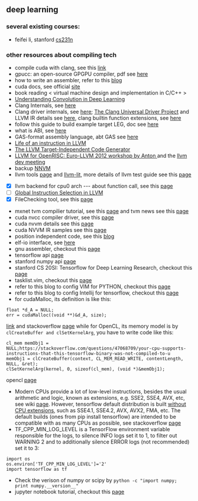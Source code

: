 ## deep learning 

### several existing courses:
- feifei li, stanford [cs231n](http://cs231n.stanford.edu/)

### other resources about compiling tech
- compile cuda with clang, see this [link](http://llvm.org/docs/CompileCudaWithLLVM.html)
- gpucc: an open-source GPGPU compiler, pdf see [here](http://dl.acm.org/citation.cfm?id=2854041)
- how to write an assembler, refer to this [blog](http://www.cnblogs.com/fanzhidongyzby/p/5812140.html)
- cuda docs, see official [site](https://docs.nvidia.com/)
- book reading < virtual machine design and implementation in C/C++ >
- [Understanding Convolution in Deep Learning](http://timdettmers.com/2015/03/26/convolution-deep-learning/)
- Clang Internals, see [here](http://clang.llvm.org/docs/InternalsManual.html)
- Clang driver internals, see [here](http://clang.llvm.org/docs/DriverInternals.html); [The Clang Universal Driver Project](https://clang.llvm.org/UniversalDriver.html) and LLVM IR details see [here](http://llvm.org/docs/LangRef.html), clang builtin function extensions, see [here](https://clang.llvm.org/docs/LanguageExtensions.html)
- follow this guide to build example target LEG, doc see [here](https://llvm.org/devmtg/2014-04/PDFs/Talks/Building%20an%20LLVM%20backend.pdf)
- what is ABI, see [here](http://www.princeton.edu/~achaney/tmve/wiki100k/docs/Application_binary_interface.html)
- GAS-format assembly language, abt GAS see [here](http://asm.sourceforge.net/howto/gas.html)
- [Life of an instruction in LLVM](http://eli.thegreenplace.net/2012/11/24/life-of-an-instruction-in-llvm/)
- [The LLVM Target-Independent Code Generator](http://llvm.org/docs/CodeGenerator.html)
- [LLVM for OpenRISC: Euro-LLVM 2012 workshop by Anton ](http://opencores.org/forum,OpenRISC,0,4819) and the [llvm dev meeting](http://llvm.org/devmtg/2012-04-12/)
- backup [NNVM](http://tqchen.github.io/2016/10/01/build-your-own-tensorflow-with-nnvm-and-torch.html)
- llvm tools [page](http://llvm.org/docs/CommandGuide/) and [llvm-lit](https://llvm.org/docs/CommandGuide/lit.html), more details of llvm test guide see this [page](http://llvm.org/docs/TestingGuide.html)
- [x] llvm backend for cpu0 arch --- about function call, see this [page](https://jonathan2251.github.io/lbd/funccall.html)
- [ ] [Global Instruction Selection in LLVM](https://2pi.dk/llvm/global-isel)
- [x] FileChecking tool, see this [page](https://github.com/lijiansong/llvm/blob/master/docs/CommandGuide/FileCheck.rst)
- mxnet tvm compilier tutorial, see this [page](http://docs.tvmlang.org/index.html) and tvm news see this [page](http://tvmlang.org/)
- cuda nvcc compiler driver, see this [page](http://docs.nvidia.com/cuda/cuda-compiler-driver-nvcc/index.html#axzz4riJBNyQD)
- cuda nvvm details see this [page](http://on-demand.gputechconf.com/gtc/2013/presentations/S3185-Building-GPU-Compilers-libNVVM.pdf)
- cuda NVVM IR samples see this [page](https://github.com/nvidia-compiler-sdk/nvvmir-samples)
- position independent code, see this [blog](http://eli.thegreenplace.net/2011/11/03/position-independent-code-pic-in-shared-libraries/)
- elf-io interface, see [here](http://elfio.sourceforge.net/)
- gnu assembler, checkout this [page](https://sourceware.org/binutils/docs-2.29/as/index.html)
- tensorflow api [page](https://www.tensorflow.org/versions/r0.12/api_docs/python/index.html)
- stanford numpy api [page](http://cs231n.github.io/python-numpy-tutorial/)
- stanford CS 20SI: Tensorflow for Deep Learning Research, checkout this [page](https://web.stanford.edu/class/cs20si/syllabus.html)
- tasklist.vim, checkout this [page](https://github.com/vim-scripts/TaskList.vim)
- refer to this blog to config VIM for PYTHON, checkout this [page](http://www.cnblogs.com/samwei/archive/2011/04/25/2026211.html)
- refer to this blog to config Intellij for tensorflow, checkout this [page](http://www.voidcn.com/article/p-ckrbabya-qx.html)
- for cudaMalloc, its definition is like this:
```
float *d_A = NULL;
err = cudaMalloc((void **)&d_A, size);
```
[link](https://devtalk.nvidia.com/default/topic/472384/cuda-programming-and-performance/cudamalloc-point-to-a-pointer/post/3357107/) and stackoverflow [page](https://stackoverflow.com/questions/7989039/use-of-cudamalloc-why-the-double-pointer)
while for OpenCL, its memory model is by `clCreateBuffer and clSetKernelArg`, you have to write code like this:
```
cl_mem memObj1 = NULL;https://stackoverflow.com/questions/47068709/your-cpu-supports-instructions-that-this-tensorflow-binary-was-not-compiled-to-u
memObj1 = clCreateBuffer(context, CL_MEM_READ_WRITE, contentLength, NULL, &ret);
clSetKernelArg(kernel, 0, sizeof(cl_mem), (void *)&memObj1);
```
opencl [page](https://www.khronos.org/registry/OpenCL/sdk/1.0/docs/man/xhtml/clSetKernelArg.html)

- Modern CPUs provide a lot of low-level instructions, besides the usual arithmetic and logic, known as extensions, e.g. SSE2, SSE4, AVX, etc, see wiki [page](https://en.wikipedia.org/wiki/Advanced_Vector_Extensions). However, tensorflow default distribution is built [without CPU extensions](https://github.com/tensorflow/tensorflow/issues/7778), such as SSE4.1, SSE4.2, AVX, AVX2, FMA, etc. The default builds (ones from pip install tensorflow) are intended to be compatible with as many CPUs as possible, see stackoverflow [page](https://stackoverflow.com/questions/47068709/your-cpu-supports-instructions-that-this-tensorflow-binary-was-not-compiled-to-u)
- TF_CPP_MIN_LOG_LEVEL is a TensorFlow environment variable responsible for the logs, to silence INFO logs set it to 1, to filter out WARNING 2 and to additionally silence ERROR logs (not recommended) set it to 3:
```
import os
os.environ['TF_CPP_MIN_LOG_LEVEL']='2'
import tensorflow as tf
```
- Check the verison of numpy or scipy by `python -c "import numpy; print numpy.__version__" `
- jupyter notebook tutorial, checkout this [page](http://jupyter-notebook.readthedocs.io/en/stable/)
